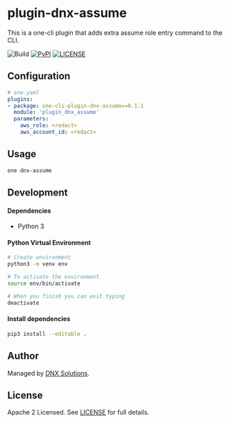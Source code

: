 # plugin-dnx-assume

This is a one-cli plugin that adds extra assume role entry command to the CLI.

![Build](https://github.com/DNXLabs/plugin-dnx-assume/workflows/Build/badge.svg)
[![PyPI](https://badge.fury.io/py/one-cli-plugin-dnx-assume.svg)](https://pypi.python.org/pypi/one-cli-plugin-dnx-assume/)
[![LICENSE](https://img.shields.io/github/license/DNXLabs/plugin-dnx-assume)](https://github.com/DNXLabs/plugin-dnx-assume/blob/master/LICENSE)


## Configuration

```yaml
# one.yaml
plugins:
- package: one-cli-plugin-dnx-assume==0.1.1
  module: 'plugin_dnx_assume'
  parameters:
    aws_role: <redact>
    aws_account_id: <redact>
```

## Usage

```bash
one dnx-assume
```

## Development

#### Dependencies

- Python 3

#### Python Virtual Environment

```bash
# Create environment
python3 -m venv env

# To activate the environment
source env/bin/activate

# When you finish you can exit typing
deactivate
```

#### Install dependencies

```bash
pip3 install --editable .
```

## Author

Managed by [DNX Solutions](https://github.com/DNXLabs).

## License

Apache 2 Licensed. See [LICENSE](https://github.com/DNXLabs/plugin-dnx-assume/blob/master/LICENSE) for full details.